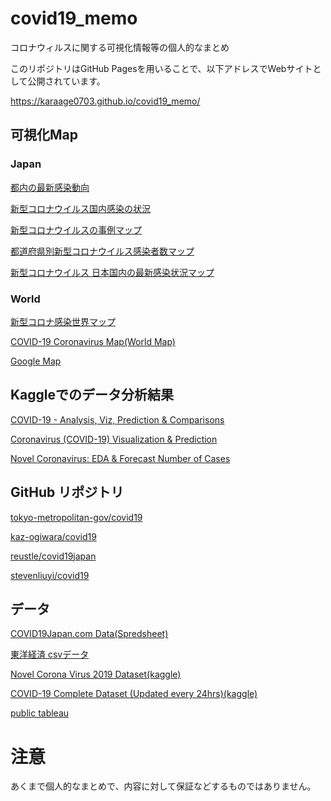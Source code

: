 # covid19_memo
コロナウィルスに関する可視化情報等の個人的なまとめ

このリポジトリはGitHub Pagesを用いることで、以下アドレスでWebサイトとして公開されています。

https://karaage0703.github.io/covid19_memo/


## 可視化Map

### Japan
[都内の最新感染動向](https://stopcovid19.metro.tokyo.lg.jp/)

[新型コロナウイルス国内感染の状況](https://toyokeizai.net/sp/visual/tko/covid19/)

[新型コロナウイルスの事例マップ](https://www.coromap.info/)

[都道府県別新型コロナウイルス感染者数マップ](https://jagjapan.maps.arcgis.com/apps/opsdashboard/index.html#/259ce3e3e2bf4c77876d4ecde6ea2564)

[新型コロナウイルス 日本国内の最新感染状況マップ](https://newsdigest.jp/pages/coronavirus/)

### World
[新型コロナ感染世界マップ](https://vdata.nikkei.com/newsgraphics/coronavirus-world-map/)

[COVID-19 Coronavirus Map(World Map)](https://covid19.health/)

[Google Map](https://www.google.com/maps/d/u/0/viewer?mid=1a04iBi41DznkMaQRnICO40ktROfnMfMx&ll=37.45239782566561%2C137.6798301595186&z=6)

## Kaggleでのデータ分析結果
[COVID-19 - Analysis, Viz, Prediction & Comparisons](https://www.kaggle.com/imdevskp/covid-19-analysis-viz-prediction-comparisons)

[Coronavirus (COVID-19) Visualization & Prediction](https://www.kaggle.com/therealcyberlord/coronavirus-covid-19-visualization-prediction)

[Novel Coronavirus: EDA & Forecast Number of Cases](https://www.kaggle.com/khoongweihao/novel-coronavirus-eda-forecast-number-of-cases)

## GitHub リポジトリ
[tokyo-metropolitan-gov/covid19](https://github.com/tokyo-metropolitan-gov/covid19)

[kaz-ogiwara/covid19](https://github.com/kaz-ogiwara/covid19)

[reustle/covid19japan](https://github.com/reustle/covid19japan)

[stevenliuyi/covid19](https://github.com/stevenliuyi/covid19)

## データ
[COVID19Japan.com Data(Spredsheet)](https://docs.google.com/spreadsheets/d/1jfB4muWkzKTR0daklmf8D5F0Uf_IYAgcx_-Ij9McClQ/edit#gid=0)

[東洋経済 csvデータ](https://toyokeizai.net/sp/visual/tko/covid19/csv/data.csv)

[Novel Corona Virus 2019 Dataset(kaggle)](https://www.kaggle.com/sudalairajkumar/novel-corona-virus-2019-dataset)

[COVID-19 Complete Dataset (Updated every 24hrs)(kaggle)](https://www.kaggle.com/imdevskp/corona-virus-report)

[public tableau](https://public.tableau.com/en-us/search/all/%23corona)

# 注意
あくまで個人的なまとめで、内容に対して保証などするものではありません。
